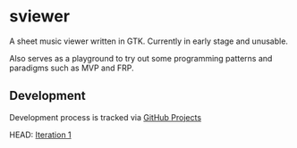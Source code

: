 # sviewer
A sheet music viewer written in GTK. Currently in early stage and unusable.

Also serves as a playground to try out some programming patterns and paradigms such as MVP and FRP.

## Development

Development process is tracked via [GitHub Projects](https://github.com/wakira/sviewer/projects)

HEAD: [Iteration 1](https://github.com/wakira/sviewer/projects/2)
